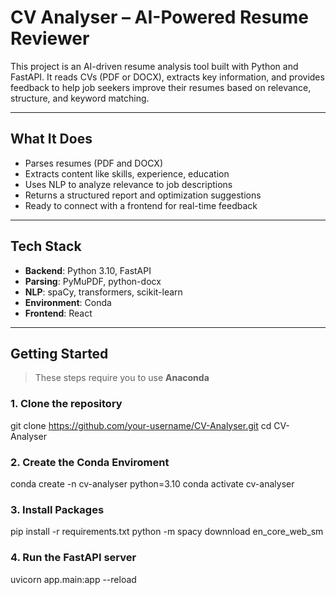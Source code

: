 # CV Analyser – AI-Powered Resume Reviewer

This project is an AI-driven resume analysis tool built with Python and FastAPI. It reads CVs (PDF or DOCX), extracts key information, and provides feedback to help job seekers improve their resumes based on relevance, structure, and keyword matching.

---

## What It Does

-  Parses resumes (PDF and DOCX)
-  Extracts content like skills, experience, education
-  Uses NLP to analyze relevance to job descriptions
-  Returns a structured report and optimization suggestions
-  Ready to connect with a frontend for real-time feedback

---

## Tech Stack

- **Backend**: Python 3.10, FastAPI
- **Parsing**: PyMuPDF, python-docx
- **NLP**: spaCy, transformers, scikit-learn
- **Environment**: Conda
- **Frontend**: React

---

## Getting Started

> These steps require you to use **Anaconda**

### 1. Clone the repository

git clone https://github.com/your-username/CV-Analyser.git
cd CV-Analyser

### 2. Create the Conda Enviroment

conda create -n cv-analyser python=3.10
conda activate cv-analyser

### 3. Install Packages

pip install -r requirements.txt
python -m spacy downnload en_core_web_sm

### 4. Run the FastAPI server

uvicorn app.main:app --reload
 